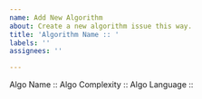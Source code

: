 ```yaml
---
name: Add New Algorithm
about: Create a new algorithm issue this way.
title: 'Algorithm Name :: '
labels: ''
assignees: ''

---
```


Algo Name :: 
Algo Complexity ::
Algo Language ::
